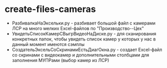 # create-files-cameras

* РазбивалкаНаЭксельки.py - разбивает большой файл с камерами ЛСР на много мелких Excel-файлов по "Производство--Цех"
* УвидетьСписокКамерСВыгрВидеоНаДиске.py - для сканирования конкретных папок, чтобы увидеть список камер у которых у нас в данный момент имеются сэмплы
* СоздательЭксельСоСкринамиЕстьДиагОкна.py - создает Excel-файл со скринами с видеокамер и дополнительными столбцами для заполнения МУПРами (выбор камер из ЛСР)
